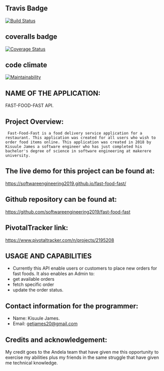 ## Travis Badge ##
[![Build Status](https://travis-ci.org/softwareengineering2019/fast-food-fast.svg?branch=finished_api)](https://travis-ci.org/softwareengineering2019/fast-food-fast)

## coveralls badge ##
[![Coverage Status](https://coveralls.io/repos/github/softwareengineering2019/fast-food-fast/badge.svg?branch=finished_api)](https://coveralls.io/github/softwareengineering2019/fast-food-fast?branch=finished_api)

## code climate ##
[![Maintainability](https://api.codeclimate.com/v1/badges/b8f7a2b1c97bdd54b255/maintainability)](https://codeclimate.com/github/softwareengineering2019/fast-food-fast/maintainability)

## NAME OF THE APPLICATION: ## 
FAST-FOOD-FAST API. 

## Project Overview: ##
```
 Fast-Food-Fast is a food delivery service application for a restaurant. This application was created for all users who wish to order food items online. This application was created in 2018 by Kisuule James a software engineer who has just completed his bachelor's degree of science in software engineering at makerere university.
 ```
## The live demo for this project can be found at: ##
https://softwareengineering2019.github.io/fast-food-fast/

## Github repository can be found at: ##
https://github.com/softwareengineering2019/fast-food-fast

## PivotalTracker link: ##
https://www.pivotaltracker.com/n/projects/2195208

## USAGE AND CAPABILITIES ##
* Currently this API enable users or customers to place new orders for fast foods.
It also enables an Admin to:
* get available orders
* fetch specific order 
* update the order status.

## Contact information for the programmer: ##
* Name: Kisuule James. 
* Email: getjames20@gmail.com

## Credits and acknowledgement: ## 
My credit goes to the Andela team that have given me this opportunity to exercise my abilities plus my friends in the same struggle that have given me technical knowledge.
